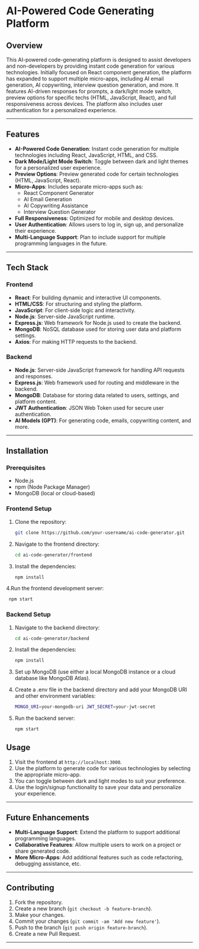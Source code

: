 # AI-Powered Code Generating Platform

## Overview

This AI-powered code-generating platform is designed to assist developers and non-developers by providing instant code generation for various technologies. Initially focused on React component generation, the platform has expanded to support multiple micro-apps, including AI email generation, AI copywriting, interview question generation, and more. It features AI-driven responses for prompts, a dark/light mode switch, preview options for specific techs (HTML, JavaScript, React), and full responsiveness across devices. The platform also includes user authentication for a personalized experience.

---

## Features

- **AI-Powered Code Generation**: Instant code generation for multiple technologies including React, JavaScript, HTML, and CSS.
- **Dark Mode/Light Mode Switch**: Toggle between dark and light themes for a personalized user experience.
- **Preview Options**: Preview generated code for certain technologies (HTML, JavaScript, React).
- **Micro-Apps**: Includes separate micro-apps such as:
  - React Component Generator
  - AI Email Generation
  - AI Copywriting Assistance
  - Interview Question Generator
- **Full Responsiveness**: Optimized for mobile and desktop devices.
- **User Authentication**: Allows users to log in, sign up, and personalize their experience.
- **Multi-Language Support**: Plan to include support for multiple programming languages in the future.

---

## Tech Stack

### Frontend
- **React**: For building dynamic and interactive UI components.
- **HTML/CSS**: For structuring and styling the platform.
- **JavaScript**: For client-side logic and interactivity.
- **Node.js**: Server-side JavaScript runtime.
- **Express.js**: Web framework for Node.js used to create the backend.
- **MongoDB**: NoSQL database used for storing user data and platform settings.
- **Axios**: For making HTTP requests to the backend.

### Backend
- **Node.js**: Server-side JavaScript framework for handling API requests and responses.
- **Express.js**: Web framework used for routing and middleware in the backend.
- **MongoDB**: Database for storing data related to users, settings, and platform content.
- **JWT Authentication**: JSON Web Token used for secure user authentication.
- **AI Models (GPT)**: For generating code, emails, copywriting content, and more.

---

## Installation

### Prerequisites

- Node.js
- npm (Node Package Manager)
- MongoDB (local or cloud-based)

### Frontend Setup
1. Clone the repository:

   ```bash
   git clone https://github.com/your-username/ai-code-generator.git

   ```
2. Navigate to the frontend directory:
   ```bash
   cd ai-code-generator/frontend
   ```

3. Install the dependencies:
   ```bash
   npm install
   ```

4.Run the frontend development server:
  ```bash
   npm start
  ```
### Backend Setup

1. Navigate to the backend directory:

   ```bash
   cd ai-code-generator/backend

2. Install the dependencies:
   ```bash
   npm install
    ```
3. Set up MongoDB (use either a local MongoDB instance or a cloud database like MongoDB Atlas).
4. Create a .env file in the backend directory and add your MongoDB URI and other environment variables:
   ```bash
   MONGO_URI=your-mongodb-uri JWT_SECRET=your-jwt-secret
   ```
5. Run the backend server:
   ```bash
   npm start
   ```

## Usage

1. Visit the frontend at `http://localhost:3000`.
2. Use the platform to generate code for various technologies by selecting the appropriate micro-app.
3. You can toggle between dark and light modes to suit your preference.
4. Use the login/signup functionality to save your data and personalize your experience.

---

## Future Enhancements

- **Multi-Language Support**: Extend the platform to support additional programming languages.
- **Collaborative Features**: Allow multiple users to work on a project or share generated code.
- **More Micro-Apps**: Add additional features such as code refactoring, debugging assistance, etc.

---

## Contributing

1. Fork the repository.
2. Create a new branch (`git checkout -b feature-branch`).
3. Make your changes.
4. Commit your changes (`git commit -am 'Add new feature'`).
5. Push to the branch (`git push origin feature-branch`).
6. Create a new Pull Request.

---











